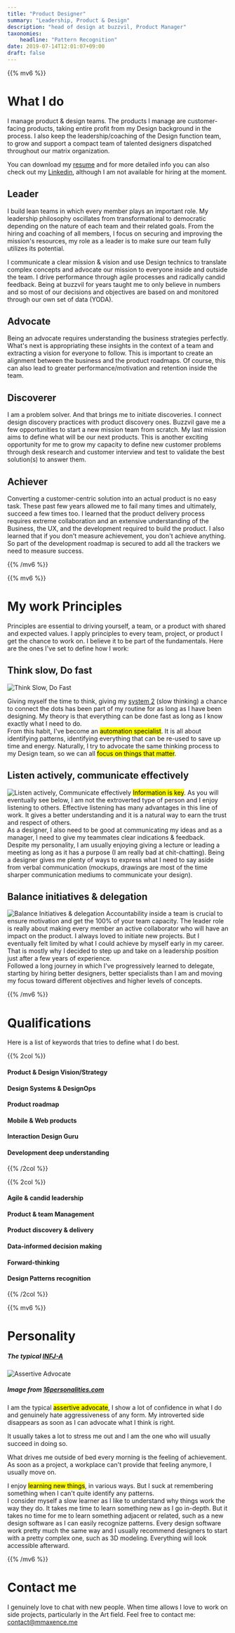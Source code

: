 ```yaml
---
title: "Product Designer"
summary: "Leadership, Product & Design"
description: "head of design at buzzvil, Product Manager"
taxonomies:
    headline: "Pattern Recognition"
date: 2019-07-14T12:01:07+09:00
draft: false
---
```



{{% mv6 %}}

# What I do

I manage product & design teams. The products I manage are customer-facing products, taking entire profit from my Design background in the process. I also keep the leadership/coaching of the Design function team, to grow and support a compact team of talented designers dispatched throughout our matrix organization.

You can download my [resume](/images/MaxenceMauduit_CV.pdf) and for more detailed info you can also check out my [Linkedin](https://www.linkedin.com/in/mmaxence/), although I am not available for hiring at the moment.

## Leader

I build lean teams in which every member plays an important role. My leadership philosophy oscillates from transformational to democratic depending on the nature of each team and their related goals. 
From the hiring and coaching of all members, I focus on securing and improving the mission's resources, my role as a leader is to make sure our team fully utilizes its potential.

I communicate a clear mission & vision and use Design technics to translate complex concepts and advocate our mission to everyone inside and outside the team. I drive performance through agile processes and radically candid feedback. Being at buzzvil for years taught me to only believe in numbers and so most of our decisions and objectives are based on and monitored through our own set of data (YODA).

## Advocate

Being an advocate requires understanding the business strategies perfectly. What's next is appropriating these insights in the context of a team and extracting a vision for everyone to follow. This is important to create an alignment between the business and the product roadmaps. Of course, this can also lead to greater performance/motivation and retention inside the team.

## Discoverer

I am a problem solver. And that brings me to initiate discoveries. I connect design discovery practices with product discovery ones. Buzzvil gave me a few opportunities to start a new mission team from scratch. My last mission aims to define what will be our next products. This is another exciting opportunity for me to grow my capacity to define new customer problems through desk research and customer interview and test to validate the best solution(s) to answer them.

## Achiever

Converting a customer-centric solution into an actual product is no easy task. These past few years allowed me to fail many times and ultimately, succeed a few times too. I learned that the product delivery process requires extreme collaboration and an extensive understanding of the Business, the UX, and the development required to build the product.
I also learned that if you don't measure achievement, you don't achieve anything. So part of the development roadmap is secured to add all the trackers we need to measure success.

{{% /mv6 %}}

{{% mv6 %}}

# My work Principles

Principles are essential to driving yourself, a team, or a product with shared and expected values. I apply principles to every team, project, or product I get the chance to work on. I believe it to be part of the fundamentals. Here are the ones I've set to define how I work:

## Think slow, Do fast
![Think Slow, Do Fast](images/think_slow_do_fast.svg "Think Slow, Do Fast") 

Giving myself the time to think, giving my [system 2](https://en.wikipedia.org/wiki/Thinking,_Fast_and_Slow#Two_systems) (slow thinking) a chance to connect the dots has been part of my routine for as long as I have been designing. My theory is that everything can be done fast as long as I know exactly what I need to do.    
From this habit, I've become an <mark>automation specialist</mark>. It is all about identifying patterns, identifying everything that can be re-used to save up time and energy. Naturally, I try to advocate the same thinking process to my Design team, so we can all <mark>focus on things that matter</mark>.

## Listen actively, communicate effectively
![Listen actively, Communicate effectively](images/listen_actively_communicate_effectively.svg "Listen actively, Communicate effectively") 
<mark>Information is key</mark>. As you will eventually see below, I am not the extroverted type of person and I enjoy listening to others. Effective listening has many advantages in this line of work. It gives a better understanding and it is a natural way to earn the trust and respect of others.   
As a designer, I also need to be good at communicating my ideas and as a manager, I need to give my teammates clear indications & feedback. Despite my personality, I am usually enjoying giving a lecture or leading a meeting as long as it has a purpose (I am really bad at chit-chatting). Being a designer gives me plenty of ways to express what I need to say aside from verbal communication (mockups, drawings are most of the time sharper communication mediums to communicate your design).

## Balance initiatives & delegation
![Balance Initiatives & delegation](images/balance_initiation_delegation.svg "Balance Initiatives & delegation") 
Accountability inside a team is crucial to ensure motivation and get the 100% of your team capacity. The leader role is really about making every member an active collaborator who will have an impact on the product.
I always loved to initiate new projects. But I eventually felt limited by what I could achieve by myself early in my career. That is mostly why I decided to step up and take on a leadership position just after a few years of experience.   
Followed a long journey in which I've progressively learned to delegate, starting by hiring better designers, better specialists than I am and moving my focus toward different objectives and higher levels of concepts.

{{% /mv6 %}}

# Qualifications
Here is a list of keywords that tries to define what I do best.

{{% 2col %}}

#### Product & Design Vision/Strategy

#### Design Systems & DesignOps

#### Product roadmap

#### Mobile & Web products

#### Interaction Design Guru

#### Development deep understanding

{{% /2col %}}

{{% 2col %}}

#### Agile & candid leadership

#### Product & team Management

#### Product discovery & delivery

#### Data-informed decision making

#### Forward-thinking

#### Design Patterns recognition

{{% /2col %}}

{{% mv6 %}}

# Personality
##### The typical [INFJ-A](https://www.16personalities.com/profiles/77880b0fb07b9)
![Assertive Advocate](https://static.neris-assets.com/images/types/avatars/infj-advocate-male.svg?v=1 "Assertive Advocate") 
##### <i>Image from [16personalities.com](https://www.16personalities.com)</i>

I am the typical <mark>assertive advocate</mark>, I show a lot of confidence in what I do and genuinely hate aggressiveness of any form. My introverted side disappears as soon as I can advocate what I think is right.   
   
It usually takes a lot to stress me out and I am the one who will usually succeed in doing so.   
      
What drives me outside of bed every morning is the feeling of achievement. As soon as a project, a workplace can't provide that feeling anymore, I usually move on.   
   
I enjoy <mark>learning new things</mark>, in various ways. But I suck at remembering something when I can't quite identify any patterns.   
I consider myself a slow learner as I like to understand why things work the way they do. It takes me time to learn something new as I go in-depth. But it takes no time for me to learn something adjacent or related, such as a new design software as I can easily recognize patterns. Every design software work pretty much the same way and I usually recommend designers to start with a pretty complex one, such as 3D modeling. Everything will look accessible afterward.

{{% /mv6 %}}

# Contact me

I genuinely love to chat with new people. When time allows I love to work on side projects, particularly in the Art field.
Feel free to contact me: [contact@mmaxence.me](mailto:contact@mmaxence.me)